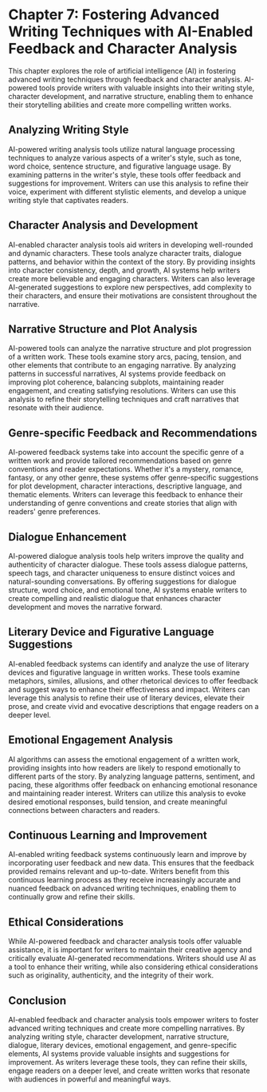 Chapter 7: Fostering Advanced Writing Techniques with AI-Enabled Feedback and Character Analysis
================================================================================================

This chapter explores the role of artificial intelligence (AI) in fostering advanced writing techniques through feedback and character analysis. AI-powered tools provide writers with valuable insights into their writing style, character development, and narrative structure, enabling them to enhance their storytelling abilities and create more compelling written works.

Analyzing Writing Style
-----------------------

AI-powered writing analysis tools utilize natural language processing techniques to analyze various aspects of a writer's style, such as tone, word choice, sentence structure, and figurative language usage. By examining patterns in the writer's style, these tools offer feedback and suggestions for improvement. Writers can use this analysis to refine their voice, experiment with different stylistic elements, and develop a unique writing style that captivates readers.

Character Analysis and Development
----------------------------------

AI-enabled character analysis tools aid writers in developing well-rounded and dynamic characters. These tools analyze character traits, dialogue patterns, and behavior within the context of the story. By providing insights into character consistency, depth, and growth, AI systems help writers create more believable and engaging characters. Writers can also leverage AI-generated suggestions to explore new perspectives, add complexity to their characters, and ensure their motivations are consistent throughout the narrative.

Narrative Structure and Plot Analysis
-------------------------------------

AI-powered tools can analyze the narrative structure and plot progression of a written work. These tools examine story arcs, pacing, tension, and other elements that contribute to an engaging narrative. By analyzing patterns in successful narratives, AI systems provide feedback on improving plot coherence, balancing subplots, maintaining reader engagement, and creating satisfying resolutions. Writers can use this analysis to refine their storytelling techniques and craft narratives that resonate with their audience.

Genre-specific Feedback and Recommendations
-------------------------------------------

AI-powered feedback systems take into account the specific genre of a written work and provide tailored recommendations based on genre conventions and reader expectations. Whether it's a mystery, romance, fantasy, or any other genre, these systems offer genre-specific suggestions for plot development, character interactions, descriptive language, and thematic elements. Writers can leverage this feedback to enhance their understanding of genre conventions and create stories that align with readers' genre preferences.

Dialogue Enhancement
--------------------

AI-powered dialogue analysis tools help writers improve the quality and authenticity of character dialogue. These tools assess dialogue patterns, speech tags, and character uniqueness to ensure distinct voices and natural-sounding conversations. By offering suggestions for dialogue structure, word choice, and emotional tone, AI systems enable writers to create compelling and realistic dialogue that enhances character development and moves the narrative forward.

Literary Device and Figurative Language Suggestions
---------------------------------------------------

AI-enabled feedback systems can identify and analyze the use of literary devices and figurative language in written works. These tools examine metaphors, similes, allusions, and other rhetorical devices to offer feedback and suggest ways to enhance their effectiveness and impact. Writers can leverage this analysis to refine their use of literary devices, elevate their prose, and create vivid and evocative descriptions that engage readers on a deeper level.

Emotional Engagement Analysis
-----------------------------

AI algorithms can assess the emotional engagement of a written work, providing insights into how readers are likely to respond emotionally to different parts of the story. By analyzing language patterns, sentiment, and pacing, these algorithms offer feedback on enhancing emotional resonance and maintaining reader interest. Writers can utilize this analysis to evoke desired emotional responses, build tension, and create meaningful connections between characters and readers.

Continuous Learning and Improvement
-----------------------------------

AI-enabled writing feedback systems continuously learn and improve by incorporating user feedback and new data. This ensures that the feedback provided remains relevant and up-to-date. Writers benefit from this continuous learning process as they receive increasingly accurate and nuanced feedback on advanced writing techniques, enabling them to continually grow and refine their skills.

Ethical Considerations
----------------------

While AI-powered feedback and character analysis tools offer valuable assistance, it is important for writers to maintain their creative agency and critically evaluate AI-generated recommendations. Writers should use AI as a tool to enhance their writing, while also considering ethical considerations such as originality, authenticity, and the integrity of their work.

Conclusion
----------

AI-enabled feedback and character analysis tools empower writers to foster advanced writing techniques and create more compelling narratives. By analyzing writing style, character development, narrative structure, dialogue, literary devices, emotional engagement, and genre-specific elements, AI systems provide valuable insights and suggestions for improvement. As writers leverage these tools, they can refine their skills, engage readers on a deeper level, and create written works that resonate with audiences in powerful and meaningful ways.
